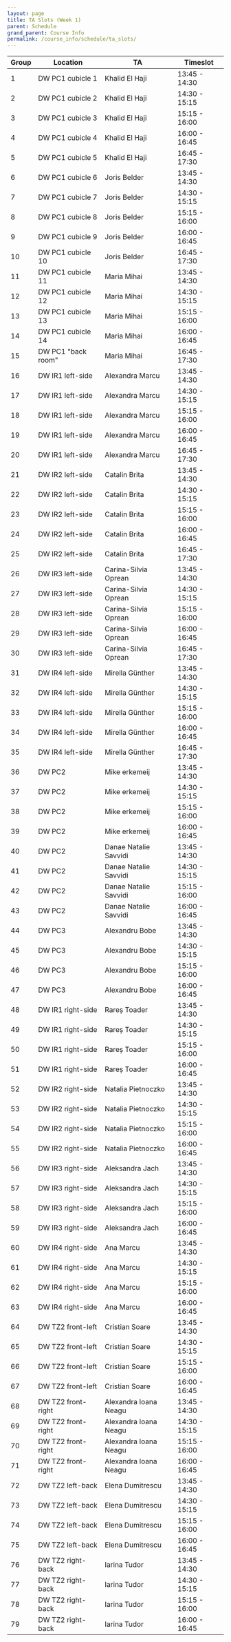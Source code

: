 ```yaml
---
layout: page
title: TA Slots (Week 1)
parent: Schedule
grand_parent: Course Info
permalink: /course_info/schedule/ta_slots/
---
```

|Group | Location | TA | Timeslot|
|--- | --- | --- | ---|
|1 | DW PC1 cubicle 1 | Khalid El Haji | 13:45 - 14:30|
|2 | DW PC1 cubicle 2 | Khalid El Haji | 14:30 - 15:15|
|3 | DW PC1 cubicle 3 | Khalid El Haji | 15:15 - 16:00|
|4 | DW PC1 cubicle 4 | Khalid El Haji | 16:00 - 16:45|
|5 | DW PC1 cubicle 5 | Khalid El Haji | 16:45 - 17:30|
|6 | DW PC1 cubicle 6 | Joris Belder | 13:45 - 14:30|
|7 | DW PC1 cubicle 7 | Joris Belder | 14:30 - 15:15|
|8 | DW PC1 cubicle 8 | Joris Belder | 15:15 - 16:00|
|9 | DW PC1 cubicle 9 | Joris Belder | 16:00 - 16:45|
|10 | DW PC1 cubicle 10 | Joris Belder | 16:45 - 17:30|
|11 | DW PC1 cubicle 11 | Maria Mihai | 13:45 - 14:30|
|12 | DW PC1 cubicle 12 | Maria Mihai | 14:30 - 15:15|
|13 | DW PC1 cubicle 13 | Maria Mihai | 15:15 - 16:00|
|14 | DW PC1 cubicle 14 | Maria Mihai | 16:00 - 16:45|
|15 | DW PC1 "back room" | Maria Mihai | 16:45 - 17:30|
|16 | DW IR1 left-side | Alexandra Marcu | 13:45 - 14:30|
|17 | DW IR1 left-side | Alexandra Marcu | 14:30 - 15:15|
|18 | DW IR1 left-side | Alexandra Marcu | 15:15 - 16:00|
|19 | DW IR1 left-side | Alexandra Marcu | 16:00 - 16:45|
|20 | DW IR1 left-side | Alexandra Marcu | 16:45 - 17:30|
|21 | DW IR2 left-side | Catalin Brita | 13:45 - 14:30|
|22 | DW IR2 left-side | Catalin Brita | 14:30 - 15:15|
|23 | DW IR2 left-side | Catalin Brita | 15:15 - 16:00|
|24 | DW IR2 left-side | Catalin Brita | 16:00 - 16:45|
|25 | DW IR2 left-side | Catalin Brita | 16:45 - 17:30|
|26 | DW IR3 left-side | Carina-Silvia Oprean | 13:45 - 14:30|
|27 | DW IR3 left-side | Carina-Silvia Oprean | 14:30 - 15:15|
|28 | DW IR3 left-side | Carina-Silvia Oprean | 15:15 - 16:00|
|29 | DW IR3 left-side | Carina-Silvia Oprean | 16:00 - 16:45|
|30 | DW IR3 left-side | Carina-Silvia Oprean | 16:45 - 17:30|
|31 | DW IR4 left-side | Mirella Günther | 13:45 - 14:30|
|32 | DW IR4 left-side | Mirella Günther | 14:30 - 15:15|
|33 | DW IR4 left-side | Mirella Günther | 15:15 - 16:00|
|34 | DW IR4 left-side | Mirella Günther | 16:00 - 16:45|
|35 | DW IR4 left-side | Mirella Günther | 16:45 - 17:30|
|36 | DW PC2 | Mike erkemeij | 13:45 - 14:30|
|37 | DW PC2 | Mike erkemeij | 14:30 - 15:15|
|38 | DW PC2 | Mike erkemeij | 15:15 - 16:00|
|39 | DW PC2 | Mike erkemeij | 16:00 - 16:45|
|40 | DW PC2 | Danae Natalie Savvidi | 13:45 - 14:30|
|41 | DW PC2 | Danae Natalie Savvidi | 14:30 - 15:15|
|42 | DW PC2 | Danae Natalie Savvidi | 15:15 - 16:00|
|43 | DW PC2 | Danae Natalie Savvidi | 16:00 - 16:45|
|44 | DW PC3 | Alexandru Bobe | 13:45 - 14:30|
|45 | DW PC3 | Alexandru Bobe | 14:30 - 15:15|
|46 | DW PC3 | Alexandru Bobe | 15:15 - 16:00|
|47 | DW PC3 | Alexandru Bobe | 16:00 - 16:45|
|48 | DW IR1 right-side | Rareș Toader | 13:45 - 14:30|
|49 | DW IR1 right-side | Rareș Toader | 14:30 - 15:15|
|50 | DW IR1 right-side | Rareș Toader | 15:15 - 16:00|
|51 | DW IR1 right-side | Rareș Toader | 16:00 - 16:45|
|52 | DW IR2 right-side | Natalia Pietnoczko | 13:45 - 14:30|
|53 | DW IR2 right-side | Natalia Pietnoczko | 14:30 - 15:15|
|54 | DW IR2 right-side | Natalia Pietnoczko | 15:15 - 16:00|
|55 | DW IR2 right-side | Natalia Pietnoczko | 16:00 - 16:45|
|56 | DW IR3 right-side | Aleksandra Jach | 13:45 - 14:30|
|57 | DW IR3 right-side | Aleksandra Jach | 14:30 - 15:15|
|58 | DW IR3 right-side | Aleksandra Jach | 15:15 - 16:00|
|59 | DW IR3 right-side | Aleksandra Jach | 16:00 - 16:45|
|60 | DW IR4 right-side | Ana Marcu | 13:45 - 14:30|
|61 | DW IR4 right-side | Ana Marcu | 14:30 - 15:15|
|62 | DW IR4 right-side | Ana Marcu | 15:15 - 16:00|
|63 | DW IR4 right-side | Ana Marcu | 16:00 - 16:45|
|64 | DW TZ2 front-left | Cristian Soare | 13:45 - 14:30|
|65 | DW TZ2 front-left | Cristian Soare | 14:30 - 15:15|
|66 | DW TZ2 front-left | Cristian Soare | 15:15 - 16:00|
|67 | DW TZ2 front-left | Cristian Soare | 16:00 - 16:45|
|68 | DW TZ2 front-right | Alexandra Ioana Neagu | 13:45 - 14:30|
|69 | DW TZ2 front-right | Alexandra Ioana Neagu | 14:30 - 15:15|
|70 | DW TZ2 front-right | Alexandra Ioana Neagu | 15:15 - 16:00|
|71 | DW TZ2 front-right | Alexandra Ioana Neagu | 16:00 - 16:45|
|72 | DW TZ2 left-back | Elena Dumitrescu | 13:45 - 14:30|
|73 | DW TZ2 left-back | Elena Dumitrescu | 14:30 - 15:15|
|74 | DW TZ2 left-back | Elena Dumitrescu | 15:15 - 16:00|
|75 | DW TZ2 left-back | Elena Dumitrescu | 16:00 - 16:45|
|76 | DW TZ2 right-back | Iarina Tudor | 13:45 - 14:30|
|77 | DW TZ2 right-back | Iarina Tudor | 14:30 - 15:15|
|78 | DW TZ2 right-back | Iarina Tudor | 15:15 - 16:00|
|79 | DW TZ2 right-back | Iarina Tudor | 16:00 - 16:45|
